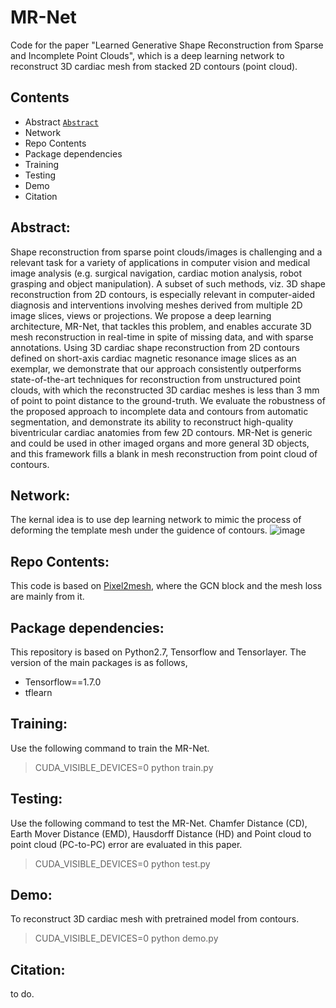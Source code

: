 # MR-Net
Code for the paper "Learned Generative Shape Reconstruction from Sparse and Incomplete Point Clouds", which is a deep learning network to reconstruct 3D cardiac mesh from stacked 2D contours (point cloud).
## Contents
- Abstract <a href="#Abstract">`Abstract`</a>
- Network
- Repo Contents
- Package dependencies
- Training
- Testing
- Demo
- Citation

## Abstract:<a id="Abstract"/>
Shape reconstruction from sparse point clouds/images is challenging and a relevant task for a variety of applications in computer vision and medical image analysis (e.g. surgical navigation, cardiac motion analysis, robot grasping and object manipulation). A subset of such methods, viz. 3D shape reconstruction from 2D contours, is especially relevant in computer-aided diagnosis and interventions involving meshes derived from multiple 2D image slices, views or projections. We propose a deep learning architecture, MR-Net, that tackles this problem, and enables accurate 3D mesh reconstruction in real-time in spite of missing data, and with sparse annotations. Using 3D cardiac shape reconstruction from 2D contours defined on short-axis cardiac magnetic resonance image slices as an exemplar, we demonstrate that our approach consistently outperforms state-of-the-art techniques for reconstruction from unstructured point clouds, with which the reconstructed 3D cardiac meshes is less than 3 mm of point to point distance to the ground-truth. We evaluate the robustness of the proposed approach to incomplete data and contours from automatic segmentation, and demonstrate its ability to reconstruct high-quality biventricular cardiac anatomies from few 2D contours. MR-Net is generic and could be used in other imaged organs and more general 3D objects, and this framework fills a blank in mesh reconstruction from point cloud of contours.
## Network:
The kernal idea is to use dep learning network to mimic the process of deforming the template mesh under the guidence of contours.
![image](https://github.com/XiangChen1994/MR-Net/blob/main/fig/MRNet.png)

## Repo Contents:
This code is based on [Pixel2mesh](https://github.com/nywang16/Pixel2Mesh), where the GCN block and the mesh loss are mainly from it.

## Package dependencies:
This repository is based on Python2.7, Tensorflow and Tensorlayer.
The version of the main packages is as follows,
- Tensorflow==1.7.0
- tflearn

## Training:
Use the following command to train the MR-Net.
> CUDA_VISIBLE_DEVICES=0 python train.py

## Testing:
Use the following command to test the MR-Net. Chamfer Distance (CD), Earth Mover Distance (EMD), Hausdorff Distance (HD) and Point cloud to point cloud (PC-to-PC) error are evaluated in this paper.
> CUDA_VISIBLE_DEVICES=0 python test.py

## Demo:
To reconstruct 3D cardiac mesh with pretrained model from contours.
> CUDA_VISIBLE_DEVICES=0 python demo.py

## Citation:
to do.
